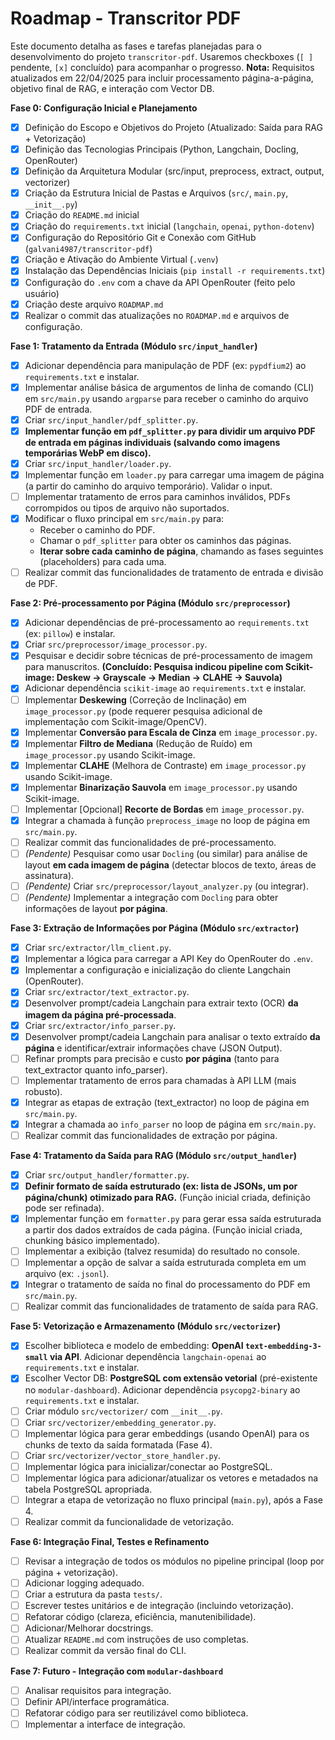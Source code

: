 # Roadmap - Transcritor PDF

Este documento detalha as fases e tarefas planejadas para o desenvolvimento do projeto `transcritor-pdf`. Usaremos checkboxes (`[ ]` pendente, `[x]` concluído) para acompanhar o progresso. **Nota:** Requisitos atualizados em 22/04/2025 para incluir processamento página-a-página, objetivo final de RAG, e interação com Vector DB.

**Fase 0: Configuração Inicial e Planejamento**

* [x] Definição do Escopo e Objetivos do Projeto (Atualizado: Saída para RAG + Vetorização)
* [x] Definição das Tecnologias Principais (Python, Langchain, Docling, OpenRouter)
* [x] Definição da Arquitetura Modular (src/input, preprocess, extract, output, vectorizer)
* [x] Criação da Estrutura Inicial de Pastas e Arquivos (`src/`, `main.py`, `__init__.py`)
* [x] Criação do `README.md` inicial
* [x] Criação do `requirements.txt` inicial (`langchain`, `openai`, `python-dotenv`)
* [x] Configuração do Repositório Git e Conexão com GitHub (`galvani4987/transcritor-pdf`)
* [x] Criação e Ativação do Ambiente Virtual (`.venv`)
* [x] Instalação das Dependências Iniciais (`pip install -r requirements.txt`)
* [x] Configuração do `.env` com a chave da API OpenRouter (feito pelo usuário)
* [x] Criação deste arquivo `ROADMAP.md`
* [x] Realizar o commit das atualizações no `ROADMAP.md` e arquivos de configuração.

**Fase 1: Tratamento da Entrada (Módulo `src/input_handler`)**

* [x] Adicionar dependência para manipulação de PDF (ex: `pypdfium2`) ao `requirements.txt` e instalar.
* [x] Implementar análise básica de argumentos de linha de comando (CLI) em `src/main.py` usando `argparse` para receber o caminho do arquivo PDF de entrada.
* [x] Criar `src/input_handler/pdf_splitter.py`.
* [x] **Implementar função em `pdf_splitter.py` para dividir um arquivo PDF de entrada em páginas individuais (salvando como imagens temporárias WebP em disco).**
* [x] Criar `src/input_handler/loader.py`.
* [x] Implementar função em `loader.py` para carregar uma imagem de página (a partir do caminho do arquivo temporário). Validar o input.
* [ ] Implementar tratamento de erros para caminhos inválidos, PDFs corrompidos ou tipos de arquivo não suportados.
* [x] Modificar o fluxo principal em `src/main.py` para:
    * Receber o caminho do PDF.
    * Chamar o `pdf_splitter` para obter os caminhos das páginas.
    * **Iterar sobre cada caminho de página**, chamando as fases seguintes (placeholders) para cada uma.
* [ ] Realizar commit das funcionalidades de tratamento de entrada e divisão de PDF.

**Fase 2: Pré-processamento por Página (Módulo `src/preprocessor`)**

* [x] Adicionar dependências de pré-processamento ao `requirements.txt` (ex: `pillow`) e instalar.
* [x] Criar `src/preprocessor/image_processor.py`.
* [x] Pesquisar e decidir sobre técnicas de pré-processamento de imagem para manuscritos. **(Concluído: Pesquisa indicou pipeline com Scikit-image: Deskew -> Grayscale -> Median -> CLAHE -> Sauvola)**
* [x] Adicionar dependência `scikit-image` ao `requirements.txt` e instalar.
* [ ] Implementar **Deskewing** (Correção de Inclinação) em `image_processor.py` (pode requerer pesquisa adicional de implementação com Scikit-image/OpenCV).
* [x] Implementar **Conversão para Escala de Cinza** em `image_processor.py`.
* [x] Implementar **Filtro de Mediana** (Redução de Ruído) em `image_processor.py` usando Scikit-image.
* [x] Implementar **CLAHE** (Melhora de Contraste) em `image_processor.py` usando Scikit-image.
* [x] Implementar **Binarização Sauvola** em `image_processor.py` usando Scikit-image.
* [ ] Implementar [Opcional] **Recorte de Bordas** em `image_processor.py`.
* [x] Integrar a chamada à função `preprocess_image` no loop de página em `src/main.py`.
* [ ] Realizar commit das funcionalidades de pré-processamento.
* [ ] _(Pendente)_ Pesquisar como usar `Docling` (ou similar) para análise de layout **em cada imagem de página** (detectar blocos de texto, áreas de assinatura).
* [ ] _(Pendente)_ Criar `src/preprocessor/layout_analyzer.py` (ou integrar).
* [ ] _(Pendente)_ Implementar a integração com `Docling` para obter informações de layout **por página**.

**Fase 3: Extração de Informações por Página (Módulo `src/extractor`)**

* [x] Criar `src/extractor/llm_client.py`.
* [x] Implementar a lógica para carregar a API Key do OpenRouter do `.env`.
* [x] Implementar a configuração e inicialização do cliente Langchain (OpenRouter).
* [x] Criar `src/extractor/text_extractor.py`.
* [x] Desenvolver prompt/cadeia Langchain para extrair texto (OCR) **da imagem da página pré-processada**.
* [x] Criar `src/extractor/info_parser.py`.
* [x] Desenvolver prompt/cadeia Langchain para analisar o texto extraído **da página** e identificar/extrair informações chave (JSON Output).
* [ ] Refinar prompts para precisão e custo **por página** (tanto para text_extractor quanto info_parser).
* [ ] Implementar tratamento de erros para chamadas à API LLM (mais robusto).
* [x] Integrar as etapas de extração (text_extractor) no loop de página em `src/main.py`.
* [x] Integrar a chamada ao `info_parser` no loop de página em `src/main.py`.
* [ ] Realizar commit das funcionalidades de extração por página.

**Fase 4: Tratamento da Saída para RAG (Módulo `src/output_handler`)**

* [x] Criar `src/output_handler/formatter.py`.
* [x] **Definir formato de saída estruturado (ex: lista de JSONs, um por página/chunk) otimizado para RAG.** (Função inicial criada, definição pode ser refinada).
* [x] Implementar função em `formatter.py` para gerar essa saída estruturada a partir dos dados extraídos de cada página. (Função inicial criada, chunking básico implementado).
* [ ] Implementar a exibição (talvez resumida) do resultado no console.
* [ ] Implementar a opção de salvar a saída estruturada completa em um arquivo (ex: `.jsonl`).
* [x] Integrar o tratamento de saída no final do processamento do PDF em `src/main.py`.
* [ ] Realizar commit das funcionalidades de tratamento de saída para RAG.

**Fase 5: Vetorização e Armazenamento (Módulo `src/vectorizer`)**

* [x] Escolher biblioteca e modelo de embedding: **OpenAI `text-embedding-3-small` via API**. Adicionar dependência `langchain-openai` ao `requirements.txt` e instalar.
* [x] Escolher Vector DB: **PostgreSQL com extensão vetorial** (pré-existente no `modular-dashboard`). Adicionar dependência `psycopg2-binary` ao `requirements.txt` e instalar.
* [ ] Criar módulo `src/vectorizer/` com `__init__.py`.
* [ ] Criar `src/vectorizer/embedding_generator.py`.
* [ ] Implementar lógica para gerar embeddings (usando OpenAI) para os chunks de texto da saída formatada (Fase 4).
* [ ] Criar `src/vectorizer/vector_store_handler.py`.
* [ ] Implementar lógica para inicializar/conectar ao PostgreSQL.
* [ ] Implementar lógica para adicionar/atualizar os vetores e metadados na tabela PostgreSQL apropriada.
* [ ] Integrar a etapa de vetorização no fluxo principal (`main.py`), após a Fase 4.
* [ ] Realizar commit da funcionalidade de vetorização.

**Fase 6: Integração Final, Testes e Refinamento**

* [ ] Revisar a integração de todos os módulos no pipeline principal (loop por página + vetorização).
* [ ] Adicionar logging adequado.
* [ ] Criar a estrutura da pasta `tests/`.
* [ ] Escrever testes unitários e de integração (incluindo vetorização).
* [ ] Refatorar código (clareza, eficiência, manutenibilidade).
* [ ] Adicionar/Melhorar docstrings.
* [ ] Atualizar `README.md` com instruções de uso completas.
* [ ] Realizar commit da versão final do CLI.

**Fase 7: Futuro - Integração com `modular-dashboard`**

* [ ] Analisar requisitos para integração.
* [ ] Definir API/interface programática.
* [ ] Refatorar código para ser reutilizável como biblioteca.
* [ ] Implementar a interface de integração.